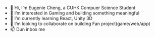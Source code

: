- 👋 Hi, I’m Eugenie Cheng, a CUHK Compuer Science Student
- 👀 I’m interested in Gaming and building something meaningful
- 🌱 I’m currently learning React, Unity 3D 
- 💞️ I’m looking to collaborate on building Fan project(game/web/app)
- 📫 Dun inbox me
<!---
eugenieeeech/eugenieeeech is a ✨ special ✨ repository because its `README.md` (this file) appears on your GitHub profile.
You can click the Preview link to take a look at your changes.
--->
